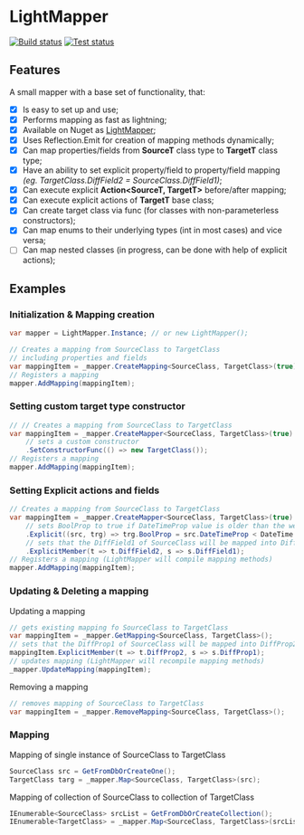# LightMapper
[![Build status](https://ci.appveyor.com/api/projects/status/ysws54hok4gd87ky/branch/master)](https://ci.appveyor.com/project/bearpawmaxim/lightmapper/branch/master)
[![Test status](http://teststatusbadge.azurewebsites.net/api/status/bearpawmaxim/LightMapper)](http://teststatusbadge.azurewebsites.net/api/status/bearpawmaxim/LightMapper)

## Features
A small mapper with a base set of functionality, that:
- [x] Is easy to set up and use;
- [x] Performs mapping as fast as lightning;
- [x] Available on Nuget as [LightMapper](https://www.nuget.org/packages/LightMapper/);
- [x] Uses Reflection.Emit for creation of mapping methods dynamically;
- [x] Can map properties/fields from **SourceT** class type to **TargetT** class type;
- [x] Have an ability to set explicit property/field to property/field mapping _(eg. TargetClass.DiffField2 = SourceClass.DiffField1)_;
- [x] Can execute explicit **Action<SourceT, TargetT>** before/after mapping;
- [x] Can execute explicit actions of **TargetT** base class;
- [x] Can create target class via func (for classes with non-parameterless constructors);
- [x] Can map enums to their underlying types (int in most cases) and vice versa;
- [ ] Can map nested classes (in progress, can be done with help of explicit actions);

## Examples
### Initialization & Mapping creation
```C#
var mapper = LightMapper.Instance; // or new LightMapper(); 

// Creates a mapping from SourceClass to TargetClass
// including properties and fields
var mappingItem = _mapper.CreateMapping<SourceClass, TargetClass>(true);
// Registers a mapping
mapper.AddMapping(mappingItem);
```

### Setting custom target type constructor
```C#
// // Creates a mapping from SourceClass to TargetClass
var mappingItem = _mapper.CreateMapper<SourceClass, TargetClass>(true)
	// sets a custom constructor
	.SetConstructorFunc(() => new TargetClass());
// Registers a mapping
mapper.AddMapping(mappingItem);
```

### Setting Explicit actions and fields
```C#
// Creates a mapping from SourceClass to TargetClass
var mappingItem = _mapper.CreateMapper<SourceClass, TargetClass>(true)
    // sets BoolProp to true if DateTimeProp value is older than the week
    .Explicit((src, trg) => trg.BoolProp = src.DateTimeProp < DateTime.Now.AddDays(-7))
    // sets that the DiffField1 of SourceClass will be mapped into DiffField2 of TargetClass
    .ExplicitMember(t => t.DiffField2, s => s.DiffField1);
// Registers a mapping (LightMapper will compile mapping methods)
mapper.AddMapping(mappingItem);
```

### Updating & Deleting a mapping
Updating a mapping
```C#
// gets existing mapping fo SourceClass to TargetClass
var mappingItem = _mapper.GetMapping<SourceClass, TargetClass>();
// sets that the DiffProp1 of SourceClass will be mapped into DiffProp2 of TargetClass
mappingItem.ExplicitMember(t => t.DiffProp2, s => s.DiffProp1);
// updates mapping (LightMapper will recompile mapping methods)
_mapper.UpdateMapping(mappingItem);
```

Removing a mapping
```C#
// removes mapping of SourceClass to TargetClass
var mappingItem = _mapper.RemoveMapping<SourceClass, TargetClass>();
```

### Mapping
Mapping of single instance of SourceClass to TargetClass
```C#
SourceClass src = GetFromDbOrCreateOne();
TargetClass targ = _mapper.Map<SourceClass, TargetClass>(src);
```

Mapping of collection of SourceClass to collection of TargetClass
```C#
IEnumerable<SourceClass> srcList = GetFromDbOrCreateCollection();
IEnumerable<TargetClass> = _mapper.Map<SourceClass, TargetClass>(srcList);
```
